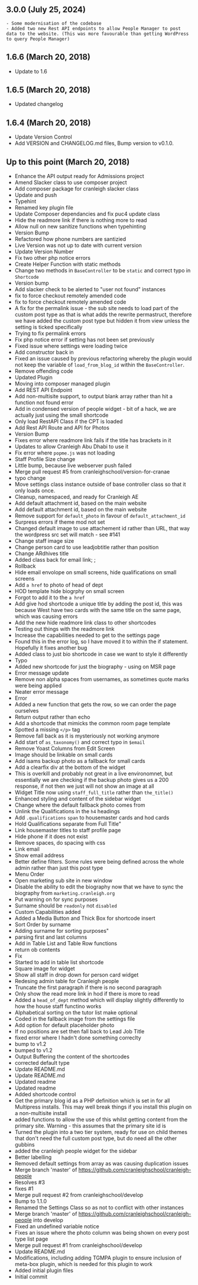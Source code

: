 ## 3.0.0 (July 25, 2024)
    - Some modernisation of the codebase
    - Added two new Rest API endpoints to allow People Manager to post data to the website. (This was more favourable than getting WordPress to query People Manager)

## 1.6.6 (March 20, 2018)
  - Update to 1.6

## 1.6.5 (March 20, 2018)
  - Updated changelog

## 1.6.4 (March 20, 2018)
  - Update Version Control
  - Add VERSION and CHANGELOG.md files, Bump version to v0.1.0.

## Up to this point (March 20, 2018)
  - Enhance the API output ready for Admissions project
  - Amend Slacker class to use composer project
  - Add composer package for cranleigh slacker class
  - Update and push
  - Typehint
  - Renamed key plugin file
  - Update Composer dependancies and fix puc4 update class
  - Hide the readmore link if there is nothing more to read
  - Allow null on new sanitize functions when typehinting
  - Version Bump
  - Refactored how phone numbers are santizied
  - Live Version was not up to date with current version
  - Update Version Number
  - Fix two other php notice errors
  - Create Helper Function with static methods
  - Change two methods in `BaseController` to be `static` and correct typo in `Shortcode`
  - Version bump
  - Add slacker check to be alerted to "user not found" instances
  - fix to force checkout remotely amended code
  - fix to force checkout remotely amended code
  - A fix for the permalink issue - the sub site needs to load part of the custom post type as that is what adds the rewrite permastruct, therefore we have added the custom post type but hidden it from view unless the setting is ticked specifically
  - Trying to fix permalink errors
  - Fix php notice error if setting has not been set previously
  - Fixed issue where settings were loading twice
  - Add constructor back in
  - Fixed an issue caused by previous refactoring whereby the plugin would not keep the variable of `load_from_blog_id` within the `BaseController`.
  - Remove offending code
  - Updated Plugin
  - Moving into composer managed plugin
  - Add REST API Endpoint
  - Add non-multisite support, to output blank array rather than hit a function not found error
  - Add in condensed version of people widget - bit of a hack, we are actually just using the small shortcode
  - Only load RestAPI Class if the CPT is loaded
  - Add Rest API Route and API for Photos
  - Version Bump
  - Fixes error where readmore link fails if the title has brackets in it
  - Updates to allow Cranleigh Abu Dhabi to use it
  - Fix error where `popme.js` was not loading
  - Staff Profile Size change
  - Little bump, because live webserver push failed
  - Merge pull request #5 from cranleighschool/version-for-cranae
  - typo change
  - Move settings class instance outside of base controller class so that it only loads once.
  - Cleanup, namespaced, and ready for Cranleigh AE
  - Add default attachment id, based on the main website
  - Add default attachment id, based on the main website
  - Remove support for `default_photo` in favour of `default_attachment_id`
  - Surpress errors if theme mod not set
  - Changed default image to use attachement id rather than URL, that way the wordpress src set will match - see #141
  - Change staff image size
  - Change person card to use leadjobtitle rather than position
  - Change ARdhives title
  - Added class back for email link; ;
  - Rollback
  - Hide email envolope on small screens, hide qualifications on small screens
  - Add `a href` to photo of head of dept
  - HOD template hide biogrphy on small screen
  - Forgot to add it to the `a href`
  - Add give hod shortcode a unique title by adding the post id, this was because West have two cards with the same title on the same page, which was causing errors
  - Add the new hide readmore link class to other shortcodes
  - Testing out things with the readmore link
  - Increase the capabilities needed to get to the settings page
  - Found this in the error log, so I have moved it to within the if statement. Hopefully it fixes another bug
  - Added class to just bio shortcode in case we want to style it differently
  - Typo
  - Added new shortcode for just the biography - using on MSR page
  - Error message update
  - Remove non alpha spaces from usernames, as sometimes quote marks were being applied
  - Neater error message
  - Error
  - Added a new function that gets the row, so we can order the page ourselves
  - Return output rather than echo
  - Add a shortcode that mimicks the common room page template
  - Spotted a missing `</p>` tag
  - Remove fall back as it is mysteriously not working anymore
  - Add start of `as_taxonomy()` and correct typo in `$email`
  - Remove Yoast Columns from Edit Screen
  - Image should be linkable on small cards
  - Add isams backup photo as a fallback for small cards
  - Add a clearfix div at the bottom of the widget
  - This is overkill and probably not great in a live environomnet, but essentially we are checking if the backup photo gives us a 200 response, if not then we just will not show an image at all
  - Widget Title now using `staff_full_title` rather than `the_title()`
  - Enhanced styling and content of the sidebar widget
  - Change where the default fallback photo comes from
  - Unlink the Qualifications in the `h4` headings
  - Add `.qualifications` `span` to housemaster cards and hod cards
  - Hold Qualifications separate from Full Title"
  - Link housemaster titles to staff profile page
  - Hide phone if it does not exist
  - Remove spaces, do spacing with css
  - Link email
  - Show email address
  - Better define filters. Some rules were being defined across the whole admin rather than just this post type
  - Menu Order
  - Open marketing sub site in new window
  - Disable the ability to edit the biography now that we have to sync the biography from `marketing.cranleigh.org`
  - Put warning on for sync purposes
  - Surname should be `readonly` not `disabled`
  - Custom Capabilities added
  - Added a Media Button and Thick Box for shortcode insert
  - Sort Order by surname
  - Adding surname for sorting purposes"
  - parsing first and last columns
  - Add in Table List and Table Row functions
  - return ob contents
  - Fix
  - Started to add in table list shortcode
  - Square image for widget
  - Show all staff in drop down for person card widget
  - Redesing admin table for Cranleigh people
  - Truncate the first paragraph if there is no second paragraph
  - Only show the read more link in hod if there is more to read
  - Added a `head_of_dept` method which will display slightly differently to how the house staff functino works
  - Alphabetical sorting on the tutor list make optional
  - Coded in the fallback image from the settings file
  - Add option for default placeholder photo
  - If no positions are set then fall back to Lead Job Title
  - fixed error where I hadn't done something correclty
  - bump to v1.2
  - bumped to v1.2
  - Output Buffering the content of the shortcodes
  - corrected default type
  - Update README.md
  - Update README.md
  - Updated readme
  - Updated readme
  - Added shortcode control
  - Get the primary blog id as a PHP definition  which is set in  for all Multipress installs. This may well break things if you install this plugin on a non-multisite install
  - added  functions to allow the use of this whilst getting content from the primary site. Warning - this assumes that the primary site id is
  - Turned the plugin into a two tier system, ready for use on child themes that don't need the full custom post type, but do need all the other gubbins
  - added the cranleigh people widget for the sidebar
  - Better labelling
  - Removed default settings from array as was causing duplication issues
  - Merge branch 'master' of https://github.com/cranleighschool/cranleigh-people
  - Resolves #3
  - fixes #1
  - Merge pull request #2 from cranleighschool/develop
  - Bump to 1.1.0
  - Renamed the Settings Class so as not to conflict with other instances
  - Merge branch 'master' of https://github.com/cranleighschool/cranleigh-people into develop
  - Fixed an undefined variable notice
  - Fixes an issue where the photo column was being shown on every post type list page
  - Merge pull request #1 from cranleighschool/develop
  - Update README.md
  - Modifications, including adding TGMPA plugin to ensure inclusion of meta-box plugin, which is needed for this plugin to work
  - Added initial plugin files
  - Initial commit

